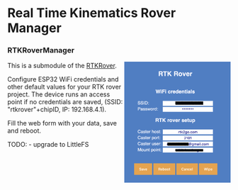 # Real Time Kinematics Rover Manager
### RTKRoverManager

<img align="right" src="./screenshots/RTKRoverManager.png" width="240"/>

This is a submodule of the [RTKRover](https://github.com/audio-communication-group/RTKRover).

Configure ESP32 WiFi credentials and other default values for your RTK rover project. 
The device runs an access point if no credentials are saved, (SSID: 
"rtkrover"+chipID, IP: 192.168.4.1). 

Fill the web form with your data, save and reboot.

TODO: - upgrade to LittleFS
